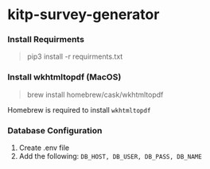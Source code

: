 # kitp-survey-generator

### Install Requirments
> pip3 install -r requirments.txt

### Install wkhtmltopdf (MacOS)
> brew install homebrew/cask/wkhtmltopdf

Homebrew is required to install `wkhtmltopdf`

### Database Configuration
1. Create .env file
2. Add the following: `DB_HOST, DB_USER, DB_PASS, DB_NAME`

